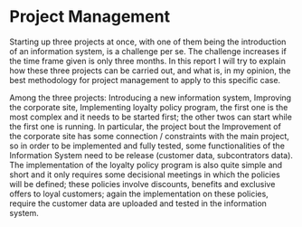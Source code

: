 # Project Management

Starting up three projects at once, with one of them being the introduction of an information system, is a challenge per se.
The challenge increases if the time frame given is only three months. In this report I will try to explain how these three projects can be carried out, and what is, in my opinion, the best methodology for project management to apply to this specific case.

Among the three projects: Introducing a new information system, Improving the corporate site, Implementing loyalty policy program, the first one is the most complex and it needs to be started first; the other twos can start while the first one is running. In particular, the project bout the Improvement of the corporate site has some connection / constraints with the main project, so in order to be implemented and fully tested, some functionalities of the Information System need to be release (customer data, subcontrators data). The implementation of the loyalty policy program is also quite simple and short and it only requires some decisional meetings in which the policies will be defined; these policies involve discounts, benefits and exclusive offers to loyal customers; again the implementation on these policies, require the customer data are uploaded and tested in the information system.



